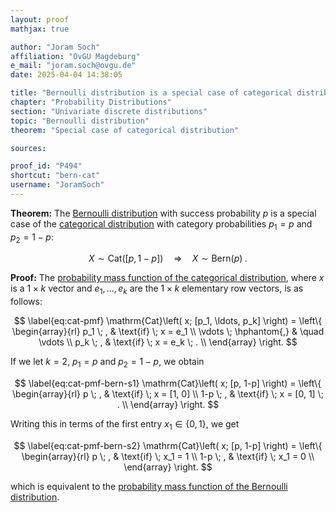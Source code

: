 ```yaml
---
layout: proof
mathjax: true

author: "Joram Soch"
affiliation: "OvGU Magdeburg"
e_mail: "joram.soch@ovgu.de"
date: 2025-04-04 14:38:05

title: "Bernoulli distribution is a special case of categorical distribution"
chapter: "Probability Distributions"
section: "Univariate discrete distributions"
topic: "Bernoulli distribution"
theorem: "Special case of categorical distribution"

sources:

proof_id: "P494"
shortcut: "bern-cat"
username: "JoramSoch"
---
```



**Theorem:** The [Bernoulli distribution](/D/bern) with success probability $p$ is a special case of the [categorical distribution](/D/cat) with category probabilities $p_1 = p$ and $p_2 = 1-p$:

$$ \label{eq:bern-cat}
X \sim \mathrm{Cat}\left( [p, 1-p] \right)
\quad \Rightarrow \quad
X \sim \mathrm{Bern}(p) \; .
$$


**Proof:** The [probability mass function of the categorical distribution](/P/cat-pmf), where $x$ is a $1 \times k$ vector and $e_1, \ldots, e_k$ are the $1 \times k$ elementary row vectors, is as follows:

$$ \label{eq:cat-pmf}
\mathrm{Cat}\left( x; [p_1, \ldots, p_k] \right) = \left\{
\begin{array}{rl}
p_1 \; , & \text{if} \; x = e_1 \\
\vdots \; \hphantom{,} & \quad \vdots \\
p_k \; , & \text{if} \; x = e_k \; . \\
\end{array}
\right.
$$

If we let $k = 2$, $p_1 = p$ and $p_2 = 1-p$, we obtain

$$ \label{eq:cat-pmf-bern-s1}
\mathrm{Cat}\left( x; [p, 1-p] \right) = \left\{
\begin{array}{rl}
  p \; , & \text{if} \; x = [1, 0] \\
1-p \; , & \text{if} \; x = [0, 1] \; . \\
\end{array}
\right.
$$

Writing this in terms of the first entry $x_1 \in \left\lbrace 0, 1 \right\rbrace$, we get

$$ \label{eq:cat-pmf-bern-s2}
\mathrm{Cat}\left( x; [p, 1-p] \right) = \left\{
\begin{array}{rl}
  p \; , & \text{if} \; x_1 = 1 \\
1-p \; , & \text{if} \; x_1 = 0 \\
\end{array}
\right.
$$

which is equivalent to the [probability mass function of the Bernoulli distribution](/P/bern-pmf).